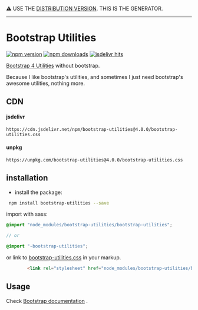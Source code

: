 :warning: USE THE [DISTRIBUTION VERSION](https://github.com/MohannadNaj/bootstrap-utilities-dist). THIS IS THE GENERATOR.

----------

# Bootstrap Utilities

[![npm version](https://badge.fury.io/js/bootstrap-utilities.svg)](https://www.npmjs.com/package/bootstrap-utilities)
[![npm downloads](https://img.shields.io/npm/dt/bootstrap-utilities.svg)](https://www.npmjs.com/package/bootstrap-utilities)
[![jsdelivr hits](https://data.jsdelivr.com/v1/package/npm/bootstrap-utilities/badge)](https://www.jsdelivr.com/package/npm/bootstrap-utilities)

[Bootstrap 4 Utilities](http://getbootstrap.com/docs/4.0/utilities/borders/) without bootstrap. 

Because I like bootstrap's utilities, and sometimes I just need bootstrap's awesome utilities, nothing more.

## CDN

#### jsdelivr

```
https://cdn.jsdelivr.net/npm/bootstrap-utilities@4.0.0/bootstrap-utilities.css
```

#### unpkg

```
https://unpkg.com/bootstrap-utilities@4.0.0/bootstrap-utilities.css
```

## installation

 - install the package:
 
``` sh
 npm install bootstrap-utilities --save
```

import with sass:
``` scss
@import "node_modules/bootstrap-utilities/bootstrap-utilities";

// or

@import "~bootstrap-utilities";

```
or link to [bootstrap-utilities.css](https://github.com/MohannadNaj/bootstrap-utilities-dist/blob/master/bootstrap-utilities.css) in your markup.
``` html
        <link rel="stylesheet" href="node_modules/bootstrap-utilities/bootstrap-utilities.css">
```

## Usage

Check [Bootstrap documentation](https://getbootstrap.com/docs/4.0/utilities/borders/) .